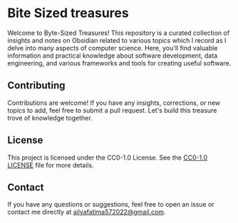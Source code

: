 # Bite Sized treasures

Welcome to Byte-Sized Treasures! This repository is a curated collection of insights and notes on Obsidian related to various topics which I record as I delve into many aspects of computer science. Here, you'll find valuable information and practical knowledge about software development, data engineering, and various frameworks and tools for creating useful software.

## Contributing

Contributions are welcome! If you have any insights, corrections, or new topics to add, feel free to submit a pull request. Let's build this treasure trove of knowledge together.

## License

This project is licensed under the CC0-1.0 License. See the [CC0-1.0 LICENSE](https://github.com/aliana-kazmi/Byte-Sized-Treasures?tab=CC0-1.0-1-ov-file#) file for more details.

## Contact

If you have any questions or suggestions, feel free to open an issue or contact me directly at ailyafatima572022@gmail.com.